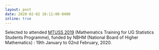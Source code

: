 ```yaml
---
layout: post
date: 2020-02-02 16:11:00-0400
inline: true
---
```


Selected to attended [MTUSS 2019](https://sites.google.com/view/mtuss/home?authuser=0) (Mathematics Training for UG Statistics Students Programme), funded by NBHM (National Board of Higher Mathematics) : 19th January to 02nd February, 2020.
